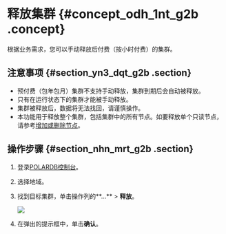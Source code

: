 # 释放集群 {#concept_odh_1nt_g2b .concept}

根据业务需求，您可以手动释放后付费（按小时付费）的集群。

## 注意事项 {#section_yn3_dqt_g2b .section}

-   预付费（包年包月）集群不支持手动释放，集群到期后会自动被释放。
-   只有在运行状态下的集群才能被手动释放。
-   集群被释放后，数据将无法找回，请谨慎操作。
-   本功能用于释放整个集群，包括集群中的所有节点。如要释放单个只读节点，请参考[增加或删除节点](cn.zh-CN/用户指南/集群管理/增加或删除节点.md)。

## 操作步骤 {#section_nhn_mrt_g2b .section}

1.  登录[POLARDB控制台](https://polardb.console.aliyun.com)。
2.  选择地域。
3.  找到目标集群，单击操作列的**…** \> **释放**。

    ![](http://static-aliyun-doc.oss-cn-hangzhou.aliyuncs.com/assets/img/15137/15453001226579_zh-CN.png)

4.  在弹出的提示框中，单击**确认**。

